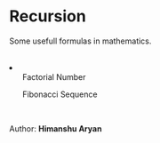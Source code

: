 # Recursion
<p>Some usefull formulas in mathematics.</p><br>
<li>
  <ul>Factorial Number</ul>
  <ul>Fibonacci Sequence</ul>
</li><br>
<p>Author: <b>Himanshu Aryan</b></p>
